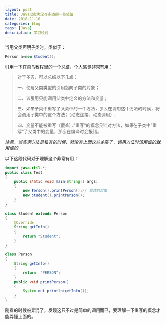 ```yaml
---
layout: post
title: Java动态绑定与多态的一些总结
date: 2018-11-10
categories: blog
tags: [Java]
description: 学习经验
---
```


当用父类声明子类时，类似于：

```java
Person a=new Student();
```
引用一下在[菜鸟教程](http://www.runoob.com/java/java-polymorphism.html)里的一个总结，个人感觉非常有用：

>对于多态，可以总结以下几点：
>
>一、使用父类类型的引用指向子类的对象；
>
>二、该引用只能调用父类中定义的方法和变量；
>
>三、如果子类中重写了父类中的一个方法，那么在调用这个方法的时候，将会调用子类中的这个方法；（动态连接、动态调用）;
>
>四、变量不能被重写（覆盖），”重写“的概念只针对方法，如果在子类中”重写“了父类中的变量，那么在编译时会报错。

*注意，当实例方法是私有的时候，就没有上面这些关系了，调用方法时该用谁的就用谁的*

以下这段代码对于理解这个非常有用：
```java
import java.util.*;
public class Test
{
    public static void main(String[] args)
    {
        new Person().printPerson();// 具体的对象
        new Student().printPerson();
    }
}

class Student extends Person
{
    @Override
    String getInfo()
    {
        return "Student";
    }
}

class Person
{
    String getInfo()
    {
        return  "PERSON";
    }
    public void printPerson()
    {
        System.out.println(getInfo());
    }
}
```
刚看的时候被弄混了，发现这只不过是简单的调用而已，要理解一下重写的概念才能弄懂上面的。











